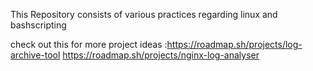 This Repository consists of various practices regarding linux and bashscripting

check out this for more project ideas :https://roadmap.sh/projects/log-archive-tool
https://roadmap.sh/projects/nginx-log-analyser

